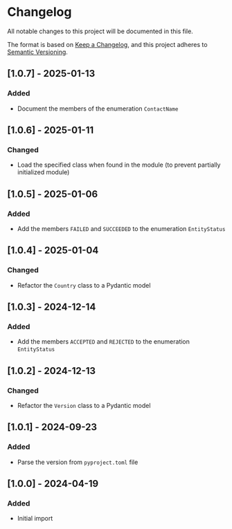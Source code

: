 # Changelog
All notable changes to this project will be documented in this file.

The format is based on [Keep a Changelog](https://keepachangelog.com/en/1.0.0/),
and this project adheres to [Semantic Versioning](https://semver.org/spec/v2.0.0.html).

## [1.0.7] - 2025-01-13
### Added
- Document the members of the enumeration `ContactName`

## [1.0.6] - 2025-01-11
### Changed
- Load the specified class when found in the module (to prevent partially initialized module)

## [1.0.5] - 2025-01-06
### Added
- Add the members `FAILED` and `SUCCEEDED` to the enumeration `EntityStatus`

## [1.0.4] - 2025-01-04
### Changed
- Refactor the `Country` class to a Pydantic model

## [1.0.3] - 2024-12-14
### Added
- Add the members `ACCEPTED` and `REJECTED` to the enumeration `EntityStatus`

## [1.0.2] - 2024-12-13
### Changed
- Refactor the `Version` class to a Pydantic model

## [1.0.1] - 2024-09-23
### Added
- Parse the version from `pyproject.toml` file

## [1.0.0] - 2024-04-19
### Added
- Initial import
